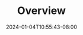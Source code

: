 ---
weight: 100
title: "Overview"
description: ""
icon: "overview_key"
date: "2024-01-04T10:55:43-08:00"
lastmod: "2024-01-04T10:55:43-08:00"
draft: false
toc: true
---